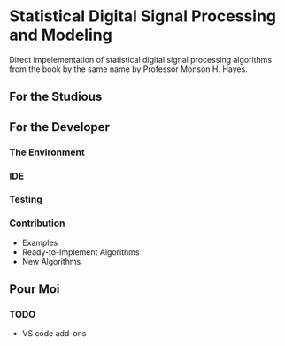 # Statistical Digital Signal Processing and Modeling

Direct impelementation of statistical digital signal processing algorithms from the book by the same name by Professor Monson H. Hayes.

## For the Studious

## For the Developer

### The Environment

### IDE

### Testing

### Contribution

- Examples
- Ready-to-Implement Algorithms
- New Algorithms

## Pour Moi

### TODO

- VS code add-ons
